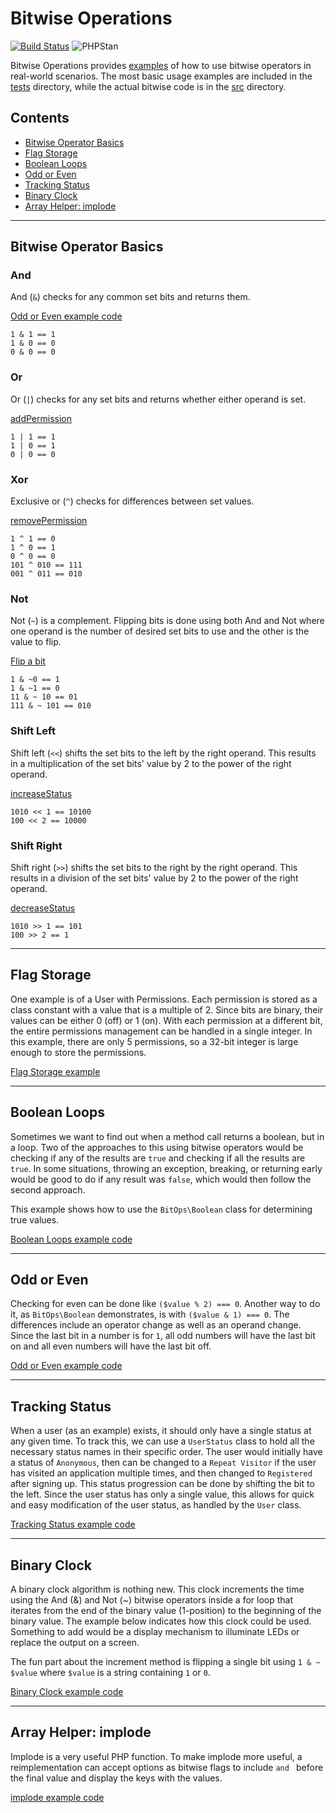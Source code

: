 # Bitwise Operations

[![Build Status](https://circleci.com/gh/mts7/bitwise-operations/tree/master.svg?style=shield)](https://circleci.com/gh/mts7/bitwise-operations)
![PHPStan](https://img.shields.io/badge/style-level%209-brightgreen.svg?&label=phpstan)

Bitwise Operations provides [examples](examples) of how to use bitwise operators
in real-world scenarios. The most basic usage examples are included in the
[tests](tests) directory, while the actual bitwise code is in the [src](src)
directory.

## Contents

* [Bitwise Operator Basics](#bitwise-operator-basics)
* [Flag Storage](#flag-storage)
* [Boolean Loops](#boolean-loops)
* [Odd or Even](#odd-or-even)
* [Tracking Status](#tracking-status)
* [Binary Clock](#binary-clock)
* [Array Helper: implode](#array-helper-implode)

---

## Bitwise Operator Basics

### And

And (`&`) checks for any common set bits and returns them.

[Odd or Even example code](examples/odd-or-even.php)

```
1 & 1 == 1
1 & 0 == 0
0 & 0 == 0
```

### Or

Or (`|`) checks for any set bits and returns whether either operand is set.

[addPermission](src/User.php#LC30)

```
1 | 1 == 1
1 | 0 == 1
0 | 0 == 0
```

### Xor

Exclusive or (`^`) checks for differences between set values.

[removePermission](src/User.php#LC38)

```
1 ^ 1 == 0
1 ^ 0 == 1
0 ^ 0 == 0
101 ^ 010 == 111
001 ^ 011 == 010
```

### Not

Not (`~`) is a complement. Flipping bits is done using both And and Not where one
operand is the number of desired set bits to use and the other is the value to
flip.

[Flip a bit](src/Helpers/Binary.php#LC27)

```
1 & ~0 == 1
1 & ~1 == 0
11 & ~ 10 == 01
111 & ~ 101 == 010
```

### Shift Left

Shift left (`<<`) shifts the set bits to the left by the right operand. This
results in a multiplication of the set bits' value by 2 to the power of the
right operand.

[increaseStatus](src/User.php#LC115)

```
1010 << 1 == 10100
100 << 2 == 10000
```

### Shift Right

Shift right (`>>`) shifts the set bits to the right by the right operand. This
results in a division of the set bits' value by 2 to the power of the right
operand.

[decreaseStatus](src/User.php#LC123)

```
1010 >> 1 == 101
100 >> 2 == 1
```

---

## Flag Storage

One example is of a User with Permissions. Each permission is stored as a class
constant with a value that is a multiple of 2. Since bits are binary, their
values can be either 0 (off) or 1 (on). With each permission at a different bit,
the entire permissions management can be handled in a single integer. In this
example, there are only 5 permissions, so a 32-bit integer is large enough to
store the permissions.

[Flag Storage example](examples/flag-storage.php)

---

## Boolean Loops

Sometimes we want to find out when a method call returns a boolean, but in a
loop. Two of the approaches to this using bitwise operators would be checking if
any of the results are `true` and checking if all the results are `true`. In
some situations, throwing an exception, breaking, or returning early would be
good to do if any result was `false`, which would then follow the second
approach.

This example shows how to use the `BitOps\Boolean` class for determining true
values.

[Boolean Loops example code](examples/boolean-loops.php)

---

## Odd or Even

Checking for even can be done like `($value % 2) === 0`. Another way to do it, as
`BitOps\Boolean` demonstrates, is with `($value & 1) === 0`. The differences
include an operator change as well as an operand change. Since the last bit in a
number is for `1`, all odd numbers will have the last bit on and all even
numbers will have the last bit off.

[Odd or Even example code](examples/odd-or-even.php)

---

## Tracking Status

When a user (as an example) exists, it should only have a single status at any
given time. To track this, we can use a `UserStatus` class to hold all the
necessary status names in their specific order. The user would initially have a
status of `Anonymous`, then can be changed to a `Repeat Visitor` if the user has
visited an application multiple times, and then changed to `Registered` after
signing up. This status progression can be done by shifting the bit to the left.
Since the user status has only a single value, this allows for quick and easy
modification of the user status, as handled by the `User` class.

[Tracking Status example code](examples/tracking-status.php)

---

## Binary Clock

A binary clock algorithm is nothing new. This clock increments the time using
the And (&) and Not (~) bitwise operators inside a for loop that iterates
from the end of the binary value (1-position) to the beginning of the binary
value. The example below indicates how this clock could be used. Something to
add would be a display mechanism to illuminate LEDs or replace the output on a
screen.

The fun part about the increment method is flipping a single bit using
`1 & ~ $value` where `$value` is a string containing `1` or `0`.

[Binary Clock example code](examples/binary-clock.php)

---

## Array Helper: implode

Implode is a very useful PHP function. To make implode more useful, a
reimplementation can accept options as bitwise flags to include `and ` before the
final value and display the keys with the values.

[implode example code](examples/implode-flags.php)
